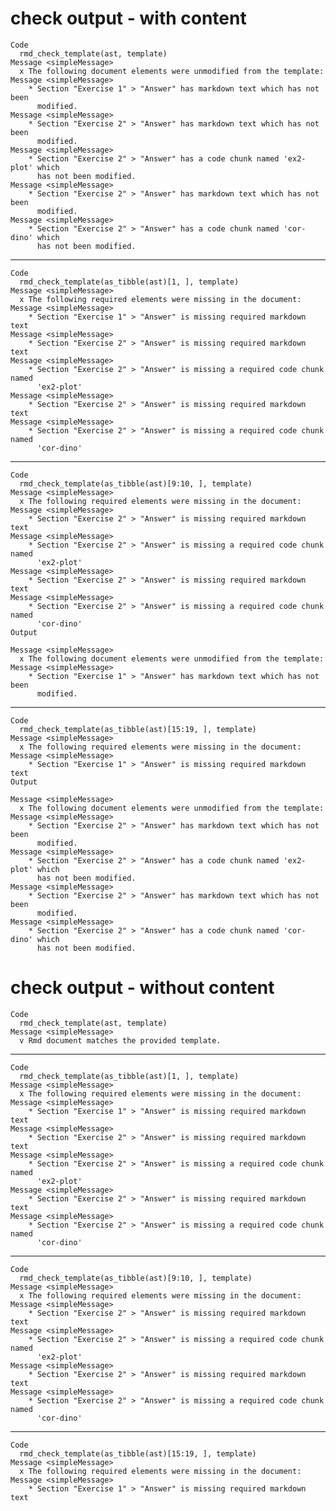 # check output - with content

    Code
      rmd_check_template(ast, template)
    Message <simpleMessage>
      x The following document elements were unmodified from the template:
    Message <simpleMessage>
        * Section "Exercise 1" > "Answer" has markdown text which has not been
          modified.
    Message <simpleMessage>
        * Section "Exercise 2" > "Answer" has markdown text which has not been
          modified.
    Message <simpleMessage>
        * Section "Exercise 2" > "Answer" has a code chunk named 'ex2-plot' which
          has not been modified.
    Message <simpleMessage>
        * Section "Exercise 2" > "Answer" has markdown text which has not been
          modified.
    Message <simpleMessage>
        * Section "Exercise 2" > "Answer" has a code chunk named 'cor-dino' which
          has not been modified.

---

    Code
      rmd_check_template(as_tibble(ast)[1, ], template)
    Message <simpleMessage>
      x The following required elements were missing in the document:
    Message <simpleMessage>
        * Section "Exercise 1" > "Answer" is missing required markdown text
    Message <simpleMessage>
        * Section "Exercise 2" > "Answer" is missing required markdown text
    Message <simpleMessage>
        * Section "Exercise 2" > "Answer" is missing a required code chunk named
          'ex2-plot'
    Message <simpleMessage>
        * Section "Exercise 2" > "Answer" is missing required markdown text
    Message <simpleMessage>
        * Section "Exercise 2" > "Answer" is missing a required code chunk named
          'cor-dino'

---

    Code
      rmd_check_template(as_tibble(ast)[9:10, ], template)
    Message <simpleMessage>
      x The following required elements were missing in the document:
    Message <simpleMessage>
        * Section "Exercise 2" > "Answer" is missing required markdown text
    Message <simpleMessage>
        * Section "Exercise 2" > "Answer" is missing a required code chunk named
          'ex2-plot'
    Message <simpleMessage>
        * Section "Exercise 2" > "Answer" is missing required markdown text
    Message <simpleMessage>
        * Section "Exercise 2" > "Answer" is missing a required code chunk named
          'cor-dino'
    Output
      
    Message <simpleMessage>
      x The following document elements were unmodified from the template:
    Message <simpleMessage>
        * Section "Exercise 1" > "Answer" has markdown text which has not been
          modified.

---

    Code
      rmd_check_template(as_tibble(ast)[15:19, ], template)
    Message <simpleMessage>
      x The following required elements were missing in the document:
    Message <simpleMessage>
        * Section "Exercise 1" > "Answer" is missing required markdown text
    Output
      
    Message <simpleMessage>
      x The following document elements were unmodified from the template:
    Message <simpleMessage>
        * Section "Exercise 2" > "Answer" has markdown text which has not been
          modified.
    Message <simpleMessage>
        * Section "Exercise 2" > "Answer" has a code chunk named 'ex2-plot' which
          has not been modified.
    Message <simpleMessage>
        * Section "Exercise 2" > "Answer" has markdown text which has not been
          modified.
    Message <simpleMessage>
        * Section "Exercise 2" > "Answer" has a code chunk named 'cor-dino' which
          has not been modified.

# check output - without content

    Code
      rmd_check_template(ast, template)
    Message <simpleMessage>
      v Rmd document matches the provided template.

---

    Code
      rmd_check_template(as_tibble(ast)[1, ], template)
    Message <simpleMessage>
      x The following required elements were missing in the document:
    Message <simpleMessage>
        * Section "Exercise 1" > "Answer" is missing required markdown text
    Message <simpleMessage>
        * Section "Exercise 2" > "Answer" is missing required markdown text
    Message <simpleMessage>
        * Section "Exercise 2" > "Answer" is missing a required code chunk named
          'ex2-plot'
    Message <simpleMessage>
        * Section "Exercise 2" > "Answer" is missing required markdown text
    Message <simpleMessage>
        * Section "Exercise 2" > "Answer" is missing a required code chunk named
          'cor-dino'

---

    Code
      rmd_check_template(as_tibble(ast)[9:10, ], template)
    Message <simpleMessage>
      x The following required elements were missing in the document:
    Message <simpleMessage>
        * Section "Exercise 2" > "Answer" is missing required markdown text
    Message <simpleMessage>
        * Section "Exercise 2" > "Answer" is missing a required code chunk named
          'ex2-plot'
    Message <simpleMessage>
        * Section "Exercise 2" > "Answer" is missing required markdown text
    Message <simpleMessage>
        * Section "Exercise 2" > "Answer" is missing a required code chunk named
          'cor-dino'

---

    Code
      rmd_check_template(as_tibble(ast)[15:19, ], template)
    Message <simpleMessage>
      x The following required elements were missing in the document:
    Message <simpleMessage>
        * Section "Exercise 1" > "Answer" is missing required markdown text


